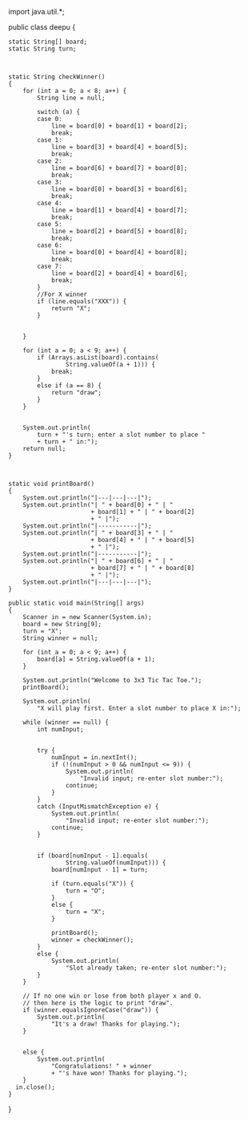 import java.util.*;
 
public class deepu {
   
    static String[] board;
    static String turn;
   
   
    
    static String checkWinner()
    {
        for (int a = 0; a < 8; a++) {
            String line = null;
 
            switch (a) {
            case 0:
                line = board[0] + board[1] + board[2];
                break;
            case 1:
                line = board[3] + board[4] + board[5];
                break;
            case 2:
                line = board[6] + board[7] + board[8];
                break;
            case 3:
                line = board[0] + board[3] + board[6];
                break;
            case 4:
                line = board[1] + board[4] + board[7];
                break;
            case 5:
                line = board[2] + board[5] + board[8];
                break;
            case 6:
                line = board[0] + board[4] + board[8];
                break;
            case 7:
                line = board[2] + board[4] + board[6];
                break;
            }
            //For X winner
            if (line.equals("XXX")) {
                return "X";
            }
             
        
        }
         
        for (int a = 0; a < 9; a++) {
            if (Arrays.asList(board).contains(
                    String.valueOf(a + 1))) {
                break;
            }
            else if (a == 8) {
                return "draw";
            }
        }
 
      
        System.out.println(
            turn + "'s turn; enter a slot number to place "
            + turn + " in:");
        return null;
    }
     
    

    static void printBoard()
    {
        System.out.println("|---|---|---|");
        System.out.println("| " + board[0] + " | "
                           + board[1] + " | " + board[2]
                           + " |");
        System.out.println("|-----------|");
        System.out.println("| " + board[3] + " | "
                           + board[4] + " | " + board[5]
                           + " |");
        System.out.println("|-----------|");
        System.out.println("| " + board[6] + " | "
                           + board[7] + " | " + board[8]
                           + " |");
        System.out.println("|---|---|---|");
    }
 
    public static void main(String[] args)
    {
        Scanner in = new Scanner(System.in);
        board = new String[9];
        turn = "X";
        String winner = null;
 
        for (int a = 0; a < 9; a++) {
            board[a] = String.valueOf(a + 1);
        }
 
        System.out.println("Welcome to 3x3 Tic Tac Toe.");
        printBoard();
 
        System.out.println(
            "X will play first. Enter a slot number to place X in:");
 
        while (winner == null) {
            int numInput;
           
           
            try {
                numInput = in.nextInt();
                if (!(numInput > 0 && numInput <= 9)) {
                    System.out.println(
                        "Invalid input; re-enter slot number:");
                    continue;
                }
            }
            catch (InputMismatchException e) {
                System.out.println(
                    "Invalid input; re-enter slot number:");
                continue;
            }
             
            
            if (board[numInput - 1].equals(
                    String.valueOf(numInput))) {
                board[numInput - 1] = turn;
 
                if (turn.equals("X")) {
                    turn = "O";
                }
                else {
                    turn = "X";
                }
 
                printBoard();
                winner = checkWinner();
            }
            else {
                System.out.println(
                    "Slot already taken; re-enter slot number:");
            }
        }
       
        // If no one win or lose from both player x and O.
        // then here is the logic to print "draw".
        if (winner.equalsIgnoreCase("draw")) {
            System.out.println(
                "It's a draw! Thanks for playing.");
        }
       
        
        else {
            System.out.println(
                "Congratulations! " + winner
                + "'s have won! Thanks for playing.");
        }
      in.close();
    }
}
